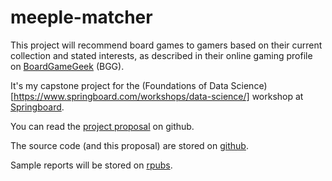 # meeple-matcher
This project will recommend board games to gamers based on their current collection and stated interests, as described in their online gaming profile on [BoardGameGeek](https://www.boardgamegeek.com) (BGG).

It's my capstone project for the (Foundations of Data Science)[https://www.springboard.com/workshops/data-science/] workshop at [Springboard](https://www.springboard.com).

You can read the [project proposal](https://github.com/mikec964/meeple-matcher/blob/master/project_proposal.Rmd) on github.

The source code (and this proposal) are stored on [github](https://github.com/mikec964/meeple-matcher).

Sample reports will be stored on [rpubs](http://rpubs.com/mike3d0g).

